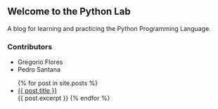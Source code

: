 ## Welcome to the Python Lab

A blog for learning and practicing the Python Programming Language.

### Contributors

- Gregorio Flores
- Pedro Santana 

<ul>
  {% for post in site.posts %}
    <li>
      <a href="{{ post.url }}">{{ post.title }}</a>
    </li>
    {{ post.excerpt }}
  {% endfor %}
</ul>
